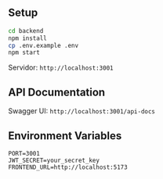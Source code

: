 


## Setup

```bash
cd backend
npm install
cp .env.example .env
npm start
```

Servidor: `http://localhost:3001`

## API Documentation

Swagger UI: `http://localhost:3001/api-docs`

## Environment Variables

```env
PORT=3001
JWT_SECRET=your_secret_key
FRONTEND_URL=http://localhost:5173
